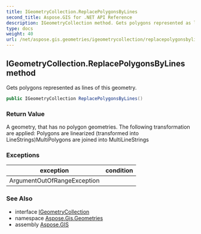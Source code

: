 ```yaml
---
title: IGeometryCollection.ReplacePolygonsByLines
second_title: Aspose.GIS for .NET API Reference
description: IGeometryCollection method. Gets polygons represented as lines of this geometry.
type: docs
weight: 40
url: /net/aspose.gis.geometries/igeometrycollection/replacepolygonsbylines/
---
```

## IGeometryCollection.ReplacePolygonsByLines method

Gets polygons represented as lines of this geometry.

```csharp
public IGeometryCollection ReplacePolygonsByLines()
```

### Return Value

A geometry, that has no polygon geometries. The following transformation are applied: Polygons are linearized (transformed into LineStrings)MultiPolygons are joined into MultiLineStrings

### Exceptions

| exception | condition |
| --- | --- |
| ArgumentOutOfRangeException |  |

### See Also

* interface [IGeometryCollection](../)
* namespace [Aspose.Gis.Geometries](../../igeometrycollection/)
* assembly [Aspose.GIS](../../../)


